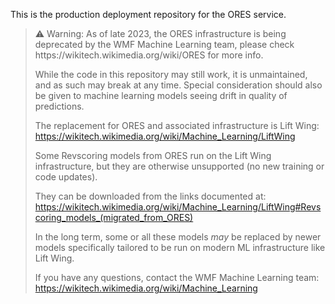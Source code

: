 This is the production deployment repository for the ORES service.

<blockquote>
⚠️ Warning: As of late 2023, the ORES infrastructure is being deprecated by the
WMF Machine Learning team, please check
https://wikitech.wikimedia.org/wiki/ORES for more info.

While the code in this repository may still work, it is unmaintained, and as
such may break at any time. Special consideration should also be given to
machine learning models seeing drift in quality of predictions.

The replacement for ORES and associated infrastructure is Lift Wing:
https://wikitech.wikimedia.org/wiki/Machine_Learning/LiftWing

Some Revscoring models from ORES run on the Lift Wing infrastructure, but they
are otherwise unsupported (no new training or code updates).

They can be downloaded from the links documented at:
https://wikitech.wikimedia.org/wiki/Machine_Learning/LiftWing#Revscoring_models_(migrated_from_ORES)

In the long term, some or all these models *may* be replaced by newer models
specifically tailored to be run on modern ML infrastructure like Lift Wing.

If you have any questions, contact the WMF Machine Learning team:
https://wikitech.wikimedia.org/wiki/Machine_Learning
</blockquote>
